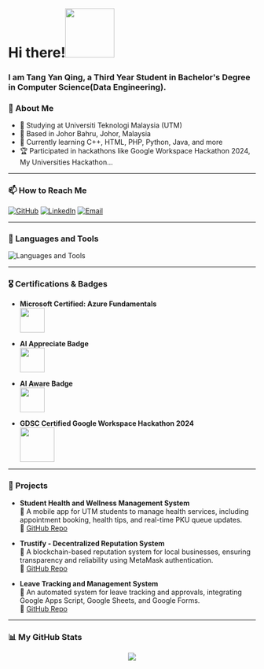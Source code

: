 <h1>Hi there!<img src="https://user-images.githubusercontent.com/128120717/228766172-8197b291-4431-425f-a8e4-84d51448bbfe.gif" width="100"></h1>



<h3>I am Tang Yan Qing, a Third Year Student in Bachelor's Degree in Computer Science(Data Engineering).</h3>


### 🏫 About Me
- 🔭 Studying at Universiti Teknologi Malaysia (UTM)
- 📍 Based in Johor Bahru, Johor, Malaysia
- 🌱 Currently learning C++, HTML, PHP, Python, Java, and more
- 🏆 Participated in hackathons like Google Workspace Hackathon 2024, My Universities Hackathon...

---

### 📫 How to Reach Me  
<a href="https://github.com/yan-qing09" target="_blank"><img alt="GitHub" src="https://img.shields.io/badge/-yan--qing09-181717?style=flat-square&logo=GitHub&logoColor=white"></a>  <a href="https://www.linkedin.com/in/tang-yan-qing-76a6b8266/" target="_blank"><img alt="LinkedIn" src="https://img.shields.io/badge/-tangyanqing-blue?style=flat-square&logo=Linkedin&logoColor=white"></a>  <a href="mailto:tangqing@graduate.utm.my" target="_blank"><img alt="Email" src="https://img.shields.io/badge/-tangqing@graduate.utm.my-c14438?style=flat-square&logo=Gmail&logoColor=white"></a>


 
---

### 🔧 Languages and Tools  
<!-- <a href="https://www.w3schools.com/cpp/" target="_blank"><img alt="C++" src="https://user-images.githubusercontent.com/128120717/228771294-d9ab05a8-c88c-455a-b375-2e8896ec801f.png" width="30"></a> -->
![Languages and Tools](https://skillicons.dev/icons?i=cpp,html,css,figma,php,java,py)

---

### 🎖 Certifications & Badges  

- **Microsoft Certified: Azure Fundamentals**  
  [<img src="https://github.com/user-attachments/assets/511a2ae6-3922-4f54-9f1a-024b3f16da54" width="50px">](https://www.credly.com/badges/aaf26e3d-c54f-4ba7-b721-774c7f6382c3/public_url)

- **AI Appreciate Badge**  
  [<img src="https://github.com/user-attachments/assets/8e193bc6-9d14-4b9c-aec4-d5ca74a97ba6" width="50px">](https://api.badgr.io/public/assertions/USSmoshHQsSI7hRidf36XQhttps://aiur.ai.gov.my/#/badge?id=U2FsdGVkX1p1L2u3SUm6sHp1L2u3SFzenUGAs1L2a3S4h4i4nWnuzH8kQNcdms1L2a3S4hPpy0zqAodXtAs1L2a3S4hWWaMJOiVM)

- **AI Aware Badge**  
  [<img src="https://github.com/user-attachments/assets/8cef2af9-ac3e-48c2-981f-66cb292b8a59" width="50px">](https://aiur.ai.gov.my/#/badge?id=U2FsdGVkX19jKqvVhg1nF7iTwwBpmk2s1L2a3S4hZDuR2Trc08itLWe51tXoTP2xrB40zsGF)

- **GDSC Certified Google Workspace Hackathon 2024**  
  [<img src="https://github.com/user-attachments/assets/efc08d7e-aa8f-4e8f-879c-6fd578c8e944" width="70px">](https://api.badgr.io/public/assertions/USSmoshHQsSI7hRidf36XQ)

---

### 🚀 Projects  
- **Student Health and Wellness Management System**  
  📌 A mobile app for UTM students to manage health services, including appointment booking, health tips, and real-time PKU queue updates.    
  🔗 [GitHub Repo](https://github.com/drshahizan/software-engineering/tree/main/project/project/sec02/software) 

- **Trustify - Decentralized Reputation System**  
  📌 A blockchain-based reputation system for local businesses, ensuring transparency and reliability using MetaMask authentication.    
  🔗 [GitHub Repo](https://github.com/yan-qing09/MYUniversitiesHackathon_HackQuest) 

- **Leave Tracking and Management System**  
  📌 An automated system for leave tracking and approvals, integrating Google Apps Script, Google Sheets, and Google Forms.    
  🔗 [GitHub Repo](https://github.com/yan-qing09/GoogleWorkspaceHackathon_APU)

---

### 📊 My GitHub Stats 
<p align="center">
 <img src="https://github-readme-streak-stats-eight.vercel.app/?user=yan-qing09&theme=dracula"/>
</p>

<br/>
</div>
<div id="badges" align="left">
<img src="https://komarev.com/ghpvc/?username=yan-qing09&style=flat-square&color=blue" alt=""/>
</div>
<!--
**yan-qing09/yan-qing09** is a ✨ _special_ ✨ repository because its `README.md` (this file) appears on your GitHub profile.
